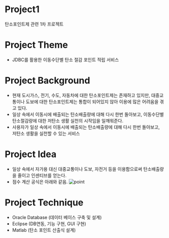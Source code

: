 # Project1
탄소포인트제 관련 1차 프로젝트

# Project Theme
- JDBC를 활용한 이동수단별 탄소 절감 포인트 적립 서비스

# Project Background
- 현재 도시가스, 전기, 수도, 자동차에 대한 탄소포인트제는 존재하고 있지만, 대중교통이나 도보에 대한 탄소포인트제는 통합이 되어있지 않아 이용에 많은 어려움을 겪고 있다.
- 일상 속에서 이동시에 배출되는 탄소배출량에 대해 다시 한번 돌아보고, 이동수단별 탄소절감량에 대한 저탄소 생활 실천의 시작임을 일깨워준다.
- 사용자가 일상 속에서 이동시에 배출되는 탄소배출량에 대해 다시 한번 돌아보고, 저탄소 생활을 실천할 수 있는 서비스

# Project Idea
- 일상 속에서 자가용 대신 대중교통이나 도보, 자전거 등을 이용함으로써 탄소배출량을 줄이고 인센티브를 얻는다.
- 점수 계산 공식은 아래와 같음.
![point](https://user-images.githubusercontent.com/77060863/114398614-f45f6380-9bda-11eb-9f75-583481b53d7f.PNG)

# Project Technique
- Oracle Database (데이터 베이스 구축 및 설계)
- Eclipse (DB연동, 기능 구현, GUI 구현)
- Matlab (탄소 포인트 산출식 설계)
